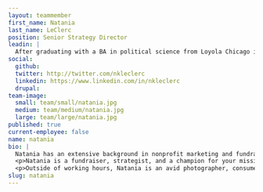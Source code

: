 ```yaml
---
layout: teammember
first_name: Natania
last_name: LeClerc
position: Senior Strategy Director
leadin: |
  After graduating with a BA in political science from Loyola Chicago in 2004, Natania realized she didn't want to be a lawyer, lobbyist, or politician. Naturally, the nonprofit sector was calling her name.
social:
  github:
  twitter: http://twitter.com/nkleclerc
  linkedin: https://www.linkedin.com/in/nkleclerc
  drupal:
team-image:
  small: team/small/natania.jpg
  medium: team/medium/natania.jpg
  large: team/large/natania.jpg
published: true
current-employee: false
name: natania
bio: |
  Natania has an extensive background in nonprofit marketing and fundraising at the national and local scale. She started her career at Feeding America -- initializing their online fundraising program and digital communications plan. Her passion for animal welfare led her to Best Friends Animal Society, where she grew their monthly giving program by 200% in four years and was responsible for raising $3 million annually in online revenue. While at BFAS, she also spearheaded a content governance project to create cohesive messaging and engagement strategies to build enduring and effective user experiences across all digital properties.
  <p>Natania is a fundraiser, strategist, and a champion for your mission. And because she's worked in nonprofit organizations, she understands the challenges you face - and is here to help.
  <p>Outside of working hours, Natania is an avid photographer, consumer of delicious foods, and enjoys spending time with her husband and 60-pound lap dog, Ducky.
slug: natania
---
```

